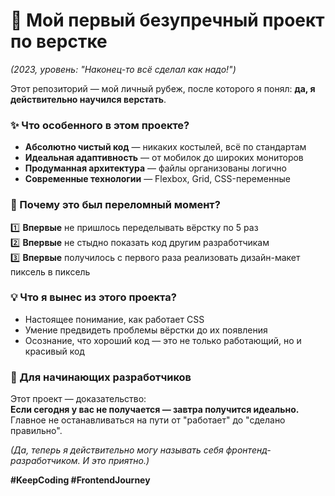 # **🎯 Мой первый безупречный проект по верстке**  

*(2023, уровень: "Наконец-то всё сделал как надо!")*  

Этот репозиторий — мой личный рубеж, после которого я понял: **да, я действительно научился верстать**.  

### **✨ Что особенного в этом проекте?**  
- **Абсолютно чистый код** — никаких костылей, всё по стандартам  
- **Идеальная адаптивность** — от мобилок до широких мониторов  
- **Продуманная архитектура** — файлы организованы логично  
- **Современные технологии** — Flexbox, Grid, CSS-переменные  

### **🚀 Почему это был переломный момент?**  
1️⃣ **Впервые** не пришлось переделывать вёрстку по 5 раз  
2️⃣ **Впервые** не стыдно показать код другим разработчикам  
3️⃣ **Впервые** получилось с первого раза реализовать дизайн-макет пиксель в пиксель  

### **💡 Что я вынес из этого проекта?**  
- Настоящее понимание, как работает CSS  
- Умение предвидеть проблемы вёрстки до их появления  
- Осознание, что хороший код — это не только работающий, но и красивый код  

### **🌟 Для начинающих разработчиков**  
Этот проект — доказательство:  
**Если сегодня у вас не получается — завтра получится идеально.**  
Главное не останавливаться на пути от "работает" до "сделано правильно".  

*(Да, теперь я действительно могу называть себя фронтенд-разработчиком. И это приятно.)*  

**#KeepCoding #FrontendJourney**
